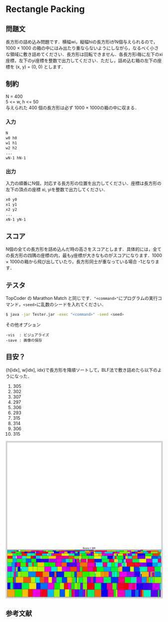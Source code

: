 # Rectangle Packing

## 問題文
長方形の詰め込み問題です．横幅wi，縦幅hiの長方形iがN個与えられるので，1000 × 1000 の箱の中にはみ出たり重ならないようにしながら，なるべく小さな領域に敷き詰めてください．長方形は回転できません．各長方形i毎に左下のxi座標，左下のyi座標を整数で出力してください．ただし，詰め込む箱の左下の座標を (x, y) = (0, 0) とします．

## 制約
N = 400  
5 <= w, h <= 50  
与えられた 400 個の長方形は必ず 1000 × 1000の箱の中に収まる．

### 入力
```
N
w0 h0
w1 h1
w2 h2
...
wN-1 hN-1
```

### 出力
入力の順番にN個，対応する長方形の位置を出力してください．座標は長方形の左下の頂点の座標 xi, yiを整数で出力してください．
```
x0 y0
x1 y1
x2 y2
...
xN-1 yN-1
```

## スコア
N個の全ての長方形を詰め込んだ時の高さをスコアとします．具体的には，全ての長方形の四隅の座標の内，最もy座標が大きなものがスコアになります．1000 × 1000の箱から飛び出していたり，長方形同士が重なっている場合 -1となります．

## テスタ
TopCoder の Marathon Match と同じです．```"<command>"```にプログラムの実行コマンド，```<seed>```に乱数のシードを入れてください．
```sh
$ java -jar Tester.jar -exec "<command>" -seed <seed>
```
その他オプション
```
-vis  : ビジュアライズ
-save : 画像の保存
```

## 目安？
{h[idx], w[idx], idx}で長方形を降順ソートして，BLF法で敷き詰めたら以下のようになった．

1)  305
2)  302
3)  307
4)  297
5)  306
6)  293
7)  315
8)  314
9)  306
10) 315  
  
![1.png](image/1.png)

##  参考文献

